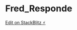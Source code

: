 # Fred_Responde

[Edit on StackBlitz ⚡️](https://stackblitz.com/edit/nativescript-stackblitz-templates-etf5hq)